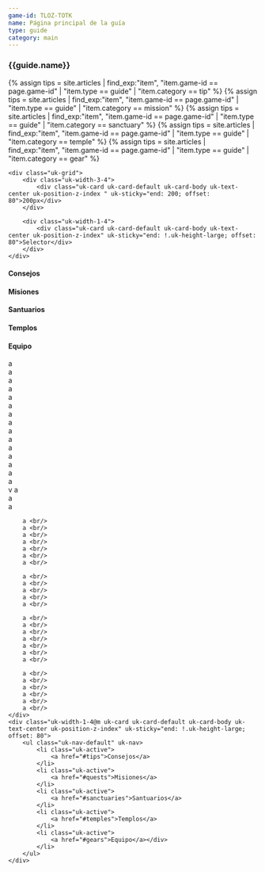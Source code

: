 ```yaml
---
game-id: TLOZ-TOTK
name: Página principal de la guía
type: guide
category: main
---
```

<h3>{{guide.name}}</h3>
{% assign tips = site.articles | find_exp:"item", "item.game-id == page.game-id" | "item.type == guide" | "item.category == tip" %}
{% assign tips = site.articles | find_exp:"item", "item.game-id == page.game-id" | "item.type == guide" | "item.category == mission" %}
{% assign tips = site.articles | find_exp:"item", "item.game-id == page.game-id" | "item.type == guide" | "item.category == sanctuary" %}
{% assign tips = site.articles | find_exp:"item", "item.game-id == page.game-id" | "item.type == guide" | "item.category == temple" %}
{% assign tips = site.articles | find_exp:"item", "item.game-id == page.game-id" | "item.type == guide" | "item.category == gear" %}


<div class="uk-background-muted uk-height-large">

    <div class="uk-grid">
        <div class="uk-width-3-4">
            <div class="uk-card uk-card-default uk-card-body uk-text-center uk-position-z-index " uk-sticky="end: 200; offset: 80">200px</div>
        </div>

        <div class="uk-width-1-4">
            <div class="uk-card uk-card-default uk-card-body uk-text-center uk-position-z-index" uk-sticky="end: !.uk-height-large; offset: 80">Selector</div>
        </div>
    </div>

</div>


<div class="uk-grid">
    <div class="uk-width-3-4@m">
        <h4 id="tips">Consejos</h4>
        <h4 id="quests">Misiones</h4>
        <h4 id="sanctuaries">Santuarios</h4>
        <h4 id="temples">Templos</h4>
        <h4 id="gears">Equipo</h4>
        a <br/>
        a <br/>
        a <br/>
        a <br/>
        a <br/>
        a <br/>
        a <br/>
        a <br/>
        a <br/>
        a <br/>
        a <br/>
        a <br/>
        a <br/>
        a <br/>
        a <br/>
        v
        a <br/>
        a <br/>
        a <br/>

        a <br/>
        a <br/>
        a <br/>
        a <br/>
        a <br/>
        a <br/>
        a <br/>

        a <br/>
        a <br/>
        a <br/>
        a <br/>
        a <br/>

        a <br/>
        a <br/>
        a <br/>
        a <br/>
        a <br/>
        a <br/>
        a <br/>

        a <br/>
        a <br/>
        a <br/>
        a <br/>
        a <br/>
        a <br/>
    </div>
    <div class="uk-width-1-4@m uk-card uk-card-default uk-card-body uk-text-center uk-position-z-index" uk-sticky="end: !.uk-height-large; offset: 80">
        <ul class="uk-nav-default" uk-nav>
            <li class="uk-active">
                <a href="#tips">Consejos</a>
            </li>
            <li class="uk-active">
                <a href="#quests">Misiones</a>
            </li>
            <li class="uk-active">
                <a href="#sanctuaries">Santuarios</a>
            </li>
            <li class="uk-active">
                <a href="#temples">Templos</a>
            </li>
            <li class="uk-active">
                <a href="#gears">Equipo</a></div>
            </li>
        </ul>
    </div>
</div>




